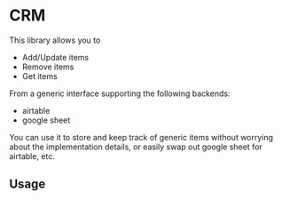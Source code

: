# CRM

This library allows you to

* Add/Update items
* Remove items
* Get items

From a generic interface supporting the following backends:

* airtable
* google sheet

You can use it to store and keep track of generic items without worrying about the implementation details, or easily swap out google sheet for airtable, etc.

## Usage

